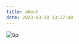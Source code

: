 ```yaml
---
title: about
date: 2023-03-30 13:27:40
---
```


![tip](https://img.bakasine.com/file/a6b80b4c6190cfb09476b.jpg)
